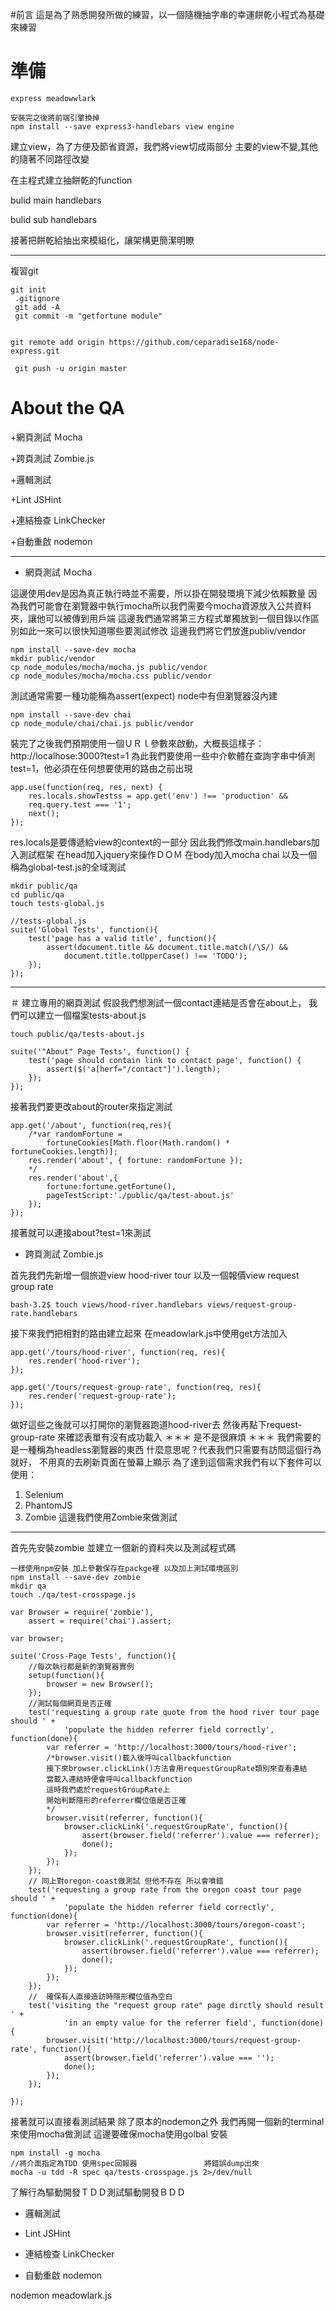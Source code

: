 
#前言
這是為了熟悉開發所做的練習，以一個隨機抽字串的幸運餅乾小程式為基礎來練習

# 準備
```
express meadowwlark

安裝完之後將前端引擎換掉
npm install --save express3-handlebars view engine
```

 建立view，為了方便及節省資源，我們將view切成兩部分
 主要的view不變,其他的隨著不同路徑改變

 在主程式建立抽餅乾的function

 bulid main handlebars

 bulid sub handlebars
 
 接著把餅乾給抽出來模組化，讓架構更簡潔明瞭
 


---
複習git
```
git init 
 .gitignore
 git add -A
 git commit -m "getfortune module" 


git remote add origin https://github.com/ceparadise168/node-express.git

 git push -u origin master
 ```

#  About the QA

+網頁測試 Ｍocha

+跨頁測試 Zombie.js

+邏輯測試

+Lint JSHint

+連結檢查 LinkChecker

+自動重啟 nodemon

---
+ 網頁測試 Ｍocha

這邊使用dev是因為真正執行時並不需要，所以掛在開發環境下減少依賴數量
因為我們可能會在瀏覽器中執行mocha所以我們需要今mocha資源放入公共資料夾，讓他可以被傳到用戶端
這邊我們通常將第三方程式單獨放到一個目錄以作區別如此一來可以很快知道哪些要測試修改
這邊我們將它們放進publiv/vendor
```
npm install --save-dev mocha
mkdir public/vendor
cp node_modules/mocha/mocha.js public/vendor
cp node_modules/mocha/mocha.css public/vendor

```
測試通常需要一種功能稱為assert(expect) node中有但瀏覽器沒內建
```
npm install --save-dev chai
cp node_module/chai/chai.js public/vendor
```
裝完了之後我們預期使用一個ＵＲｌ參數來啟動，大概長這樣子：
http://localhose:3000?test=1
為此我們要使用一些中介軟體在查詢字串中偵測test=1，他必須在任何想要使用的路由之前出現
```
app.use(function(req, res, next) {
	res.locals.showTestss = app.get('env') !== 'production' && 
	req.query.test === '1';
	next();
});
```
res.locals是要傳遞給view的context的一部分
因此我們修改main.handlebars加入測試框架
在head加入jquery來操作ＤＯＭ
在body加入mocha chai 以及一個稱為global-test.js的全域測試
```
mkdir public/qa
cd public/qa
touch tests-global.js
```
```
//tests-global.js
suite('Global Tests', function(){
	test('page has a valid title', function(){
		assert(document.title && document.title.match(/\S/) && 
			document.title.toUpperCase() !== 'TODO');
	});
});

```
---
＃ 建立專用的網頁測試
假設我們想測試一個contact連結是否會在about上，
我們可以建立一個檔案tests-about.js
```
touch public/qa/tests-about.js

suite('"About" Page Tests', function() {
    test('page should contain link to contact page', function() {
        assert($('a[herf="/contact"]').length);
    });
});

```
接著我們要更改about的router來指定測試
```
app.get('/about', function(req,res){
	/*var randomFortune = 
		fortuneCookies[Math.floor(Math.random() * fortuneCookies.length)];
	res.render('about', { fortune: randomFortune });
	*/
	res.render('about',{
		fortune:fortune.getFortune(),
		pageTestScript:'./public/qa/test-about.js'
	});
});
```

接著就可以連接about?test=1來測試


+ 跨頁測試 Zombie.js

首先我們先新增一個旅遊view hood-river tour
以及一個報價view request group rate

```
bash-3.2$ touch views/hood-river.handlebars views/request-group-rate.handlebars
```
接下來我們把相對的路由建立起來
在meadowlark.js中使用get方法加入

```
app.get('/tours/hood-river', function(req, res){
	res.render('hood-river');
});

app.get('/tours/request-group-rate', function(req, res){
	res.render('request-group-rate');
});
```
做好這些之後就可以打開你的瀏覽器跑道hood-river去
然後再點下request-group-rate 來確認表單有沒有成功載入
＊＊＊ 是不是很麻煩 ＊＊＊
我們需要的是一種稱為headless瀏覽器的東西
什麼意思呢？代表我們只需要有訪問這個行為就好，
不用真的去刷新頁面在螢幕上顯示
為了達到這個需求我們有以下套件可以使用：
1. Selenium
2. PhantomJS
3. Zombie
這邊我們使用Zombie來做測試
---
首先先安裝zombie
並建立一個新的資料夾以及測試程式碼
```
一樣使用npm安裝 加上參數保存在packge裡 以及加上測試環境區別
npm install --save-dev zombie
mkdir qa
touch ./qa/test-crosspage.js
```

```
var Browser = require('zombie'),
	assert = require('chai').assert;

var browser;

suite('Cross-Page Tests', function(){
    //每次執行都是新的瀏覽器實例
	setup(function(){
		browser = new Browser();
	});
    //測試每個網頁是否正確
	test('requesting a group rate quote from the hood river tour page should ' +
			'populate the hidden referrer field correctly', function(done){
		var referrer = 'http://localhost:3000/tours/hood-river';
        /*browser.visit()載入後呼叫callbackfunction
        接下來browser.clickLink()方法會用requestGroupRate類別來查看連結
        當載入連結時便會呼叫callbackfunction
        這時我們處於requestGroupRate上
        開始判斷隱形的referrer欄位值是否正確 
        */
		browser.visit(referrer, function(){
			browser.clickLink('.requestGroupRate', function(){
				assert(browser.field('referrer').value === referrer);
				done();
			});
		});
	});
    // 同上對oregon-coast做測試 但他不存在 所以會噴錯
	test('requesting a group rate from the oregon coast tour page should ' +
			'populate the hidden referrer field correctly', function(done){
		var referrer = 'http://localhost:3000/tours/oregon-coast';
		browser.visit(referrer, function(){
			browser.clickLink('.requestGroupRate', function(){
				assert(browser.field('referrer').value === referrer);
				done();
			});
		});
	});
    //  確保有人直接造訪時隱形欄位值為空白
	test('visiting the "request group rate" page dirctly should result ' +
			'in an empty value for the referrer field', function(done){
		browser.visit('http://localhost:3000/tours/request-group-rate', function(){
			assert(browser.field('referrer').value === '');
			done();
		});
	});

});
```
接著就可以直接看測試結果
除了原本的nodemon之外
我們再開一個新的terminal來使用mocha做測試
這邊要確保mocha使用golbal 安裝
```
npm install -g mocha
//將介面指定為TDD 使用spec回報器               將錯誤dump出來
mocha -u tdd -R spec qa/tests-crosspage.js 2>/dev/null
```
了解行為驅動開發ＴＤＤ測試驅動開發ＢＤＤ


+ 邏輯測試

+ Lint JSHint

+ 連結檢查 LinkChecker

+ 自動重啟 nodemon

nodemon meadowlark.js